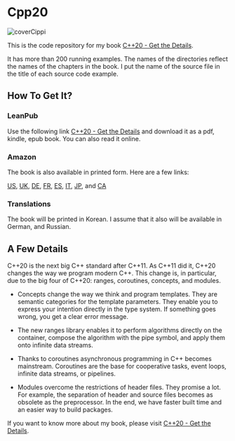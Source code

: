 # Cpp20

![coverCippi](https://user-images.githubusercontent.com/18601589/116213798-5fb24500-a746-11eb-9114-74b02f7a47eb.png)

This is the code repository for my book [C++20 - Get the Details](https://leanpub.com/c20). 

It has more than 200 running examples. The names of the directories reflect the names of the chapters in the book. I put the name of the source file in the title of each source code example.

## How To Get It?

### LeanPub 

Use the following link [C++20 - Get the Details](https://leanpub.com/c20) and download it as a pdf, kindle, epub book. You can also read it online.

### Amazon

The book is also available in printed form. Here are a few links:

[US](https://www.amazon.com/dp/B09328NKXK), [UK](https://www.amazon.co.uk/dp/B09328NKXK), [DE](https://www.amazon.de/dp/B09328NKXK), [FR](https://www.amazon.fr/dp/B09328NKXK), [ES](https://www.amazon.es/dp/B09328NKXK), [IT](https://www.amazon.it/dp/B09328NKXK), [JP](https://www.amazon.co.jp/dp/B09328NKXK), and [CA](https://www.amazon.ca/dp/B09328NKXK)

### Translations

The book will be printed in Korean. I assume that it also will be available in German, and Russian. 

## A Few Details

C++20 is the next big C++ standard after C++11. As C++11 did it, C++20 changes the way we program modern C++. This change is, in particular, due to the big four of C++20: ranges, coroutines, concepts, and modules. 

* Concepts change the way we think and program templates. They are semantic categories for the template parameters. They enable you to express your intention directly in the type system. If something goes wrong, you get a clear error message.
   
* The new ranges library enables it to perform algorithms directly on the container, compose the algorithm with the pipe symbol, and apply them onto infinite data streams.
    
* Thanks to coroutines asynchronous programming in C++ becomes mainstream. Coroutines are the base for cooperative tasks, event loops, infinite data streams, or pipelines.
    
* Modules overcome the restrictions of header files. They promise a lot. For example, the separation of header and source files becomes as obsolete as the preprocessor. In the end, we have faster built time and an easier way to build packages.

If you want to know more about my book, please visit [C++20 - Get the Details](https://leanpub.com/c20).




